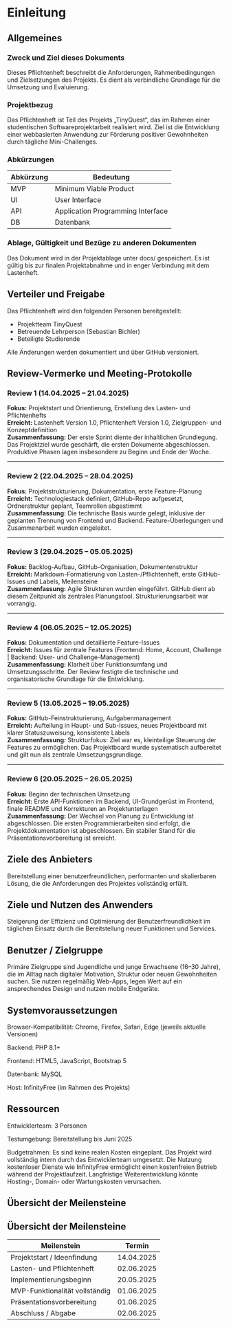 # Einleitung

## Allgemeines

### Zweck und Ziel dieses Dokuments

Dieses Pflichtenheft beschreibt die Anforderungen, Rahmenbedingungen und Zielsetzungen des Projekts. Es dient als verbindliche Grundlage für die Umsetzung und Evaluierung.

### Projektbezug

Das Pflichtenheft ist Teil des Projekts „TinyQuest“, das im Rahmen einer studentischen Softwareprojektarbeit realisiert wird. Ziel ist die Entwicklung einer webbasierten Anwendung zur Förderung positiver Gewohnheiten durch tägliche Mini-Challenges.

### Abkürzungen

| Abkürzung | Bedeutung |
|-----------|-----------|
| MVP       | Minimum Viable Product |
| UI        | User Interface |
| API       | Application Programming Interface |
| DB        | Datenbank |

### Ablage, Gültigkeit und Bezüge zu anderen Dokumenten

Das Dokument wird in der Projektablage unter docs/ gespeichert. Es ist gültig bis zur finalen Projektabnahme und in enger Verbindung mit dem Lastenheft.

## Verteiler und Freigabe

Das Pflichtenheft wird den folgenden Personen bereitgestellt:

- Projektteam TinyQuest
- Betreuende Lehrperson (Sebastian Bichler)
- Beteiligte Studierende

Alle Änderungen werden dokumentiert und über GitHub versioniert.

## Review-Vermerke und Meeting-Protokolle

### Review 1 (14.04.2025 – 21.04.2025)
**Fokus:** Projektstart und Orientierung, Erstellung des Lasten- und Pflichtenhefts  
**Erreicht:** Lastenheft Version 1.0, Pflichtenheft Version 1.0, Zielgruppen- und Konzeptdefinition  
**Zusammenfassung:** Der erste Sprint diente der inhaltlichen Grundlegung. Das Projektziel wurde geschärft, die ersten Dokumente abgeschlossen. Produktive Phasen lagen insbesondere zu Beginn und Ende der Woche.

---

### Review 2 (22.04.2025 – 28.04.2025)
**Fokus:** Projektstrukturierung, Dokumentation, erste Feature-Planung  
**Erreicht:** Technologiestack definiert, GitHub-Repo aufgesetzt, Ordnerstruktur geplant, Teamrollen abgestimmt  
**Zusammenfassung:** Die technische Basis wurde gelegt, inklusive der geplanten Trennung von Frontend und Backend. Feature-Überlegungen und Zusammenarbeit wurden eingeleitet.

---

### Review 3 (29.04.2025 – 05.05.2025)
**Fokus:** Backlog-Aufbau, GitHub-Organisation, Dokumentenstruktur  
**Erreicht:** Markdown-Formatierung von Lasten-/Pflichtenheft, erste GitHub-Issues und Labels, Meilensteine  
**Zusammenfassung:** Agile Strukturen wurden eingeführt. GitHub dient ab diesem Zeitpunkt als zentrales Planungstool. Strukturierungsarbeit war vorrangig.

---

### Review 4 (06.05.2025 – 12.05.2025)
**Fokus:** Dokumentation und detaillierte Feature-Issues  
**Erreicht:** Issues für zentrale Features (Frontend: Home, Account, Challenge | Backend: User- und Challenge-Management)  
**Zusammenfassung:** Klarheit über Funktionsumfang und Umsetzungsschritte. Der Review festigte die technische und organisatorische Grundlage für die Entwicklung.

---

### Review 5 (13.05.2025 – 19.05.2025)
**Fokus:** GitHub-Feinstrukturierung, Aufgabenmanagement  
**Erreicht:** Aufteilung in Haupt- und Sub-Issues, neues Projektboard mit klarer Statuszuweisung, konsistente Labels  
**Zusammenfassung:** Strukturfokus: Ziel war es, kleinteilige Steuerung der Features zu ermöglichen. Das Projektboard wurde systematisch aufbereitet und gilt nun als zentrale Umsetzungsgrundlage.

---

### Review 6 (20.05.2025 – 26.05.2025)
**Fokus:** Beginn der technischen Umsetzung  
**Erreicht:** Erste API-Funktionen im Backend, UI-Grundgerüst im Frontend, finale README und Korrekturen an Projektunterlagen  
**Zusammenfassung:** Der Wechsel von Planung zu Entwicklung ist abgeschlossen. Die ersten Programmierarbeiten sind erfolgt, die Projektdokumentation ist abgeschlossen. Ein stabiler Stand für die Präsentationsvorbereitung ist erreicht.

## Ziele des Anbieters

Bereitstellung einer benutzerfreundlichen, performanten und skalierbaren Lösung, die die Anforderungen des Projektes vollständig erfüllt.

## Ziele und Nutzen des Anwenders

Steigerung der Effizienz und Optimierung der Benutzerfreundlichkeit im täglichen Einsatz durch die Bereitstellung neuer Funktionen und Services.

## Benutzer / Zielgruppe

Primäre Zielgruppe sind Jugendliche und junge Erwachsene (16–30 Jahre), die im Alltag nach digitaler Motivation, Struktur oder neuen Gewohnheiten suchen. Sie nutzen regelmäßig Web-Apps, legen Wert auf ein ansprechendes Design und nutzen mobile Endgeräte.

## Systemvoraussetzungen

Browser-Kompatibilität: Chrome, Firefox, Safari, Edge (jeweils aktuelle Versionen)

Backend: PHP 8.1+

Frontend: HTML5, JavaScript, Bootstrap 5

Datenbank: MySQL

Host: InfinityFree (im Rahmen des Projekts)

## Ressourcen

Entwicklerteam: 3 Personen

Testumgebung: Bereitstellung bis Juni 2025

Budgetrahmen: Es sind keine realen Kosten eingeplant. Das Projekt wird vollständig intern durch das Entwicklerteam umgesetzt. Die Nutzung kostenloser Dienste wie InfinityFree ermöglicht einen kostenfreien Betrieb während der Projektlaufzeit. 
Langfristige Weiterentwicklung könnte Hosting-, Domain- oder Wartungskosten verursachen.

## Übersicht der Meilensteine

## Übersicht der Meilensteine

| Meilenstein                        | Termin         |
|-----------------------------------|----------------|
| Projektstart / Ideenfindung       | 14.04.2025     |
| Lasten- und Pflichtenheft         | 02.06.2025     |
| Implementierungsbeginn            | 20.05.2025     |
| MVP-Funktionalität vollständig    | 01.06.2025     |
| Präsentationsvorbereitung         | 01.06.2025     |
| Abschluss / Abgabe                | 02.06.2025     |
